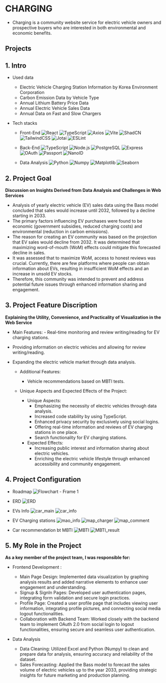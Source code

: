 # CHARGING

- Charging is a community website service for electric vehicle owners and prospective buyers who are interested in both environmental and economic benefits.

## Projects

## 1. Intro

- Used data

  - Electric Vehicle Charging Station Information by Korea Environment Corporation
  - Carbon Emission Data by Vehicle Type
  - Annual Lithium Battery Price Data
  - Annual Electric Vehicle Sales Data
  - Annual Data on Fast and Slow Chargers

- Tech stacks

  - Front-End
    ![React](https://img.shields.io/badge/React-20232A?style=flat-square&logo=react&logoColor=61DAFB)
    ![TypeScript](https://img.shields.io/badge/TypeScript-007ACC?style=flat-square&logo=typescript&logoColor=white)
    ![Axios](https://img.shields.io/badge/Axios-20232A?style=flat-square&logo=axios&logoColor=61DAFB)
    ![Vite](https://img.shields.io/badge/Vite-20232A?style=flat-square&logo=vite&logoColor=AD46EF)
    ![ShadCN](https://img.shields.io/badge/ShadCN-20232A?style=flat-square&logo=shadcn&logoColor=black)
    ![TailwindCSS](https://img.shields.io/badge/TailwindCSS-38B2AC?style=flat-square&logo=tailwind-css&logoColor=white)
    ![Jotai](https://img.shields.io/badge/Jotai-20232A?style=flat-s&logo=jotai&logoColor=61DAFB)
    ![ESLint](https://img.shields.io/badge/ESLint-4B32C3?style=flat-square&logo=eslint&logoColor=white)

  - Back-End
    ![TypeScript](https://img.shields.io/badge/TypeScript-007ACC?style=flat-square&logo=typescript&logoColor=white)
    ![Node.js](https://img.shields.io/badge/Node.js-43853D?style=flat-square&logo=node-dot-js&logoColor=white)
    ![PostgreSQL](https://img.shields.io/badge/PostgreSQL-316192?style=flat-square&logo=postgresql&logoColor=white)
    ![Express](https://img.shields.io/badge/Express-000000?style=flat-square&logo=express&logoColor=white)
    ![OAuth](https://img.shields.io/badge/OAuth-000000?style=flat-square&logo=oauth&logoColor=white)
    ![Passport](https://img.shields.io/badge/Passport-34E27A?style=flat-square&logo=passport&logoColor=white)
    ![NanoID](https://img.shields.io/badge/NanoID-000000?style=flat-square&logo=nanoid&logoColor=white)

  - Data Analysis
    ![Python](https://img.shields.io/badge/Python-3776AB?style=flat-square&logo=python&logoColor=white)
    ![Numpy](https://img.shields.io/badge/Numpy-013243?style=flat-square&logo=numpy&logoColor=white)
    ![Matplotlib](https://img.shields.io/badge/Matplotlib-000000?style=flat-square&logo=matplotlib&logoColor=white)
    ![Seaborn](https://img.shields.io/badge/Seaborn-3776AB?style=flat-square&logo=seaborn&logoColor=white)

## 2. Project Goal

**Discussion on Insights Derived from Data Analysis and Challenges in Web Services**

- Analysis of yearly electric vehicle (EV) sales data using the Bass model concluded that sales would increase until 2032, followed by a decline starting in 2033.
- The primary factors influencing EV purchases were found to be economic (government subsidies, reduced charging costs) and environmental (reduction in carbon emissions).
- The reason for creating an EV community was based on the projection that EV sales would decline from 2032. It was determined that maximizing word-of-mouth (WoM) effects could mitigate this forecasted decline in sales.
- It was assessed that to maximize WoM, access to honest reviews was crucial. Currently, there are few platforms where people can obtain information about EVs, resulting in insufficient WoM effects and an increase in unsold EV stocks.
- Therefore, this community was intended to prevent and address potential future issues through enhanced information sharing and engagement.

## 3. Project Feature Discription

**Explaining the Utility, Convenience, and Practicality of Visualization in the Web Service**

- Main Features: - Real-time monitoring and review writing/reading for EV charging stations.
- Providing information on electric vehicles and allowing for review writing/reading.
- Expanding the electric vehicle market through data analysis.

  - Additional Features:

    - Vehicle recommendations based on MBTI tests.

  - Unique Aspects and Expected Effects of the Project:
    - Unique Aspects:
      - Emphasizing the necessity of electric vehicles through data analysis.
      - Increased code stability by using TypeScript.
      - Enhanced privacy security by exclusively using social logins.
      - Offering real-time information and reviews of EV charging stations in one place.
      - Search functionality for EV charging stations.
    - Expected Effects:
      - Increasing public interest and information sharing about electric vehicles.
      - Enriching the electric vehicle lifestyle through enhanced accessibility and community engagement.

## 4. Project Configuration

- Roadmap
  ![Flowchart - Frame 1](https://github.com/user-attachments/assets/fb505957-9566-419d-bf1d-f2f753536d6a)

- ERD
  ![ERD](https://github.com/user-attachments/assets/ed9c1c2c-582e-4077-9ed8-665ee5325dfa)

- EVs Info
  ![car_main](https://github.com/user-attachments/assets/3df28fad-1f3d-4713-a03f-c82f34512eec)
  ![car_info](https://github.com/user-attachments/assets/2e46f9f4-e229-4afb-977c-09fdb9f2ce0e)

- EV Charging stations
  ![mao_info](https://github.com/user-attachments/assets/529a1855-468d-47fa-b762-b89c1cbf3610)
  ![map_charger](https://github.com/user-attachments/assets/5b0bf348-679f-4734-8476-a76b28afa3aa)
  ![map_comment](https://github.com/user-attachments/assets/556d156f-f351-4e09-aeb9-b131cc25ca3b)

- Car recommendation bt MBTI
  ![MBTI](https://github.com/user-attachments/assets/2494cc37-5b52-49d7-badb-4215b861aa7f)
  ![MBTI_result](https://github.com/user-attachments/assets/26b16957-c894-4815-893e-83531ec24f23)

## 5. My Role in the Project

**As a key member of the project team, I was responsible for:**

- Frontend Development :

  - Main Page Design: Implemented data visualization by graphing analysis results and added narrative elements to enhance user engagement and understanding.
  - Signup & SignIn Pages: Developed user authentication pages, integrating form validation and secure login practices.
  - Profile Page: Created a user profile page that includes viewing user information, integrating profile pictures, and connecting social media logout functionalities.
  - Collaboration with Backend Team: Worked closely with the backend team to implement OAuth 2.0 from social login to logout functionalities, ensuring secure and seamless user authentication.

- Data Analysis
  - Data Cleaning: Utilized Excel and Python (Numpy) to clean and prepare data for analysis, ensuring accuracy and reliability of the dataset.
  - Sales Forecasting: Applied the Bass model to forecast the sales volume of electric vehicles up to the year 2033, providing strategic insights for future marketing and production planning.
